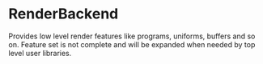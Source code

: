 # RenderBackend

Provides low level render features like programs, uniforms, buffers and so on. Feature set is not complete and will
be expanded when needed by top level user libraries.
